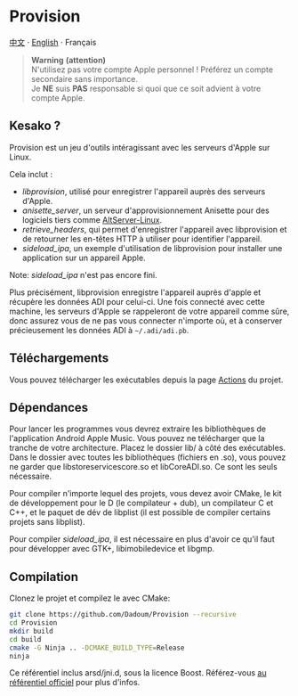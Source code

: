 # Provision

[中文](README.md) ⋅ [English](English.md) ⋅ Français

> **Warning** **(attention)**  \
> N'utilisez pas votre compte Apple personnel ! Préférez un compte secondaire sans importance.  \
> Je **NE** suis **PAS** responsable si quoi que ce soit advient à votre compte Apple. 

## Kesako ?

Provision est un jeu d'outils intéragissant avec les serveurs d'Apple sur Linux.

Cela inclut :
 - *libprovision*, utilisé pour enregistrer l'appareil auprès des serveurs d'Apple.
 - *anisette_server*, un serveur d'approvisionnement Anisette pour des logiciels tiers comme 
[AltServer-Linux](https://github.com/NyaMisty/AltServer-Linux).
 - *retrieve_headers*, qui permet d'enregistrer l'appareil avec libprovision et de retourner 
les en-têtes HTTP à utiliser pour identifier l'appareil.
 - *sideload_ipa*, un exemple d'utilisation de libprovision pour installer une application sur
un appareil Apple.

Note: *sideload_ipa* n'est pas encore fini.

Plus précisément, libprovision enregistre l'appareil auprès d'apple et récupère les données ADI pour celui-ci.
Une fois connecté avec cette machine, les serveurs d'Apple se rappeleront de votre appareil comme sûre,
donc assurez vous de ne pas vous connecter n'importe où, et à conserver précieusement les données ADI à `~/.adi/adi.pb`.

## Téléchargements

Vous pouvez télécharger les exécutables depuis la page [Actions](https://github.com/Dadoum/Provision/actions) du projet.

## Dépendances

Pour lancer les programmes vous devrez extraire les bibliothèques de l'application Android Apple
Music. Vous pouvez ne télécharger que la tranche de votre architecture. Placez le dossier lib/
à côté des exécutables. Dans le dossier avec toutes les bibliothèques (fichiers en .so), vous pouvez 
ne garder que libstoreservicescore.so et libCoreADI.so. Ce sont les seuls nécessaire. 

Pour compiler n'importe lequel des projets, vous devez avoir CMake, le kit de développement 
pour le D (le compilateur + dub), un compilateur C et C++, et le paquet de dév de libplist 
(il est possible de compiler certains projets sans libplist).

Pour compiler *sideload_ipa*, il est nécessaire en plus d'avoir ce qu'il faut pour développer avec 
GTK+, libimobiledevice et libgmp.

## Compilation

Clonez le projet et compilez le avec CMake:

```bash
git clone https://github.com/Dadoum/Provision --recursive
cd Provision
mkdir build
cd build
cmake -G Ninja .. -DCMAKE_BUILD_TYPE=Release 
ninja
```

Ce référentiel inclus arsd/jni.d, sous la licence Boost. Référez-vous [au référentiel officiel](https://github.com/adamdruppe/arsd) pour plus d'infos.

